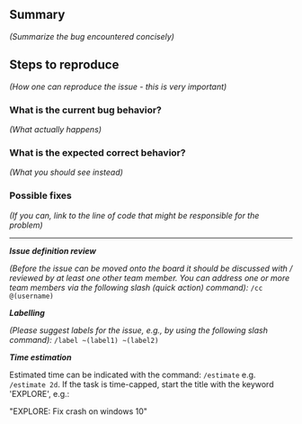 ## Summary

*(Summarize the bug encountered concisely)*


## Steps to reproduce

*(How one can reproduce the issue - this is very important)*


### What is the current bug behavior?

*(What actually happens)*


### What is the expected correct behavior?

*(What you should see instead)*

### Possible fixes

*(If you can, link to the line of code that might be responsible for the problem)*

____________________________________________________________________

***Issue definition review***

*(Before the issue can be moved onto the board it should be discussed
with / reviewed by at least one other team member. You can address one or more team members via the following slash (quick action) command):*
`/cc @(username)`

***Labelling***

*(Please suggest labels for the issue, e.g., by using the following slash
command):*
`/label ~(label1) ~(label2)`


***Time estimation***

Estimated time can be indicated with the command:
`/estimate`
e.g. `/estimate 2d`. If the task is time-capped, start the title with the keyword 'EXPLORE', e.g.:

"EXPLORE: Fix crash on windows 10"

